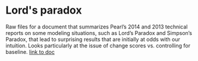 # Lord's paradox

Raw files for a document that summarizes Pearl’s 2014 and 2013 technical reports on some modeling situations, such as Lord’s Paradox and Simpson’s Paradox, that lead to surprising results that are initially at odds with our intuition. Looks particularly at the issue of change scores vs. controlling for baseline.  [link to doc](http://m-clark.github.io/docs/lord/index.html)
